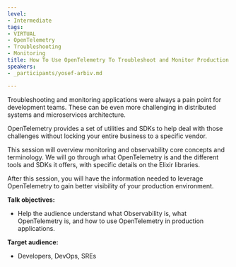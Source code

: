 ```yaml
---
level:
- Intermediate
tags:
- VIRTUAL
- OpenTelemetry
- Troubleshooting
- Monitoring
title: How To Use OpenTelemetry To Troubleshoot and Monitor Production Applications
speakers:
- _participants/yosef-arbiv.md

---
```

Troubleshooting and monitoring applications were always a pain point for development teams. These can be even more challenging in distributed systems and microservices architecture.

OpenTelemetry provides a set of utilities and SDKs to help deal with those challenges without locking your entire business to a specific vendor.

This session will overview monitoring and observability core concepts and terminology. We will go through what OpenTelemetry is and the different tools and SDKs it offers, with specific details on the Elixir libraries.

After this session, you will have the information needed to leverage OpenTelemetry to gain better visibility of your production environment.

**Talk objectives:**	
* Help the audience understand what Observability is, what OpenTelemetry is, and how to use OpenTelemetry in production applications.

**Target audience:**	
* Developers, DevOps, SREs
